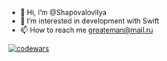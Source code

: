 - 👋 Hi, I’m @ShapovalovIlya
- 👀 I’m interested in development with Swift
- 📫 How to reach me greateman@mail.ru

[![codewars](https://www.codewars.com/users/ShapovalovIlya/badges/large)](https://www.codewars.com/users/ShapovalovIlya)



<!---
ShapovalovIlya/ShapovalovIlya is a ✨ special ✨ repository because its `README.md` (this file) appears on your GitHub profile.
You can click the Preview link to take a look at your changes.
--->
